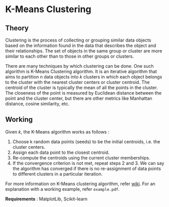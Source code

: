 # K-Means Clustering

## Theory 

Clustering is the process of collecting or grouping similar data objects based on the information found
in the data that describes the object and their relationships.
The set of objects in the same group or cluster are more similar to each other than to those in other groups or clusters.

There are many techniques by which clustering can be done.
One such algorithm is K-Means Clustering algorithm.
It is an iterative algorithm that aims to partition *n* data objects into *k* clusters in which each object belongs to the cluster with the nearest cluster centers or cluster centroid.
The centroid of the cluster is typically the mean of all the points in the cluster. The closeness of the point is measured by Euclidean distance between the point and the cluster center, but there are other metrics like Manhattan distance, cosine similarity, etc.

## Working

Given *k*, the K-Means algorithm works as follows :
1.  Choose k random data points (seeds) to be the initial centroids, i.e. the cluster centers.
2.  Assign each data point to the closest centroid.
3.  Re-compute the centroids using the current cluster memberships.
4.  If the convergence criterion is not met, repeat steps 2 and 3. We can say the algorithm has converged if there is no re-assignment of data points to different clusters in a particular iteration.

For more information on K-Means clustering algorithm, refer [wiki](https://en.wikipedia.org/wiki/K-means_clustering). For an explanation with a working example, refer `example.pdf`.

**Requirements** : MatplotLib, Scikit-learn

